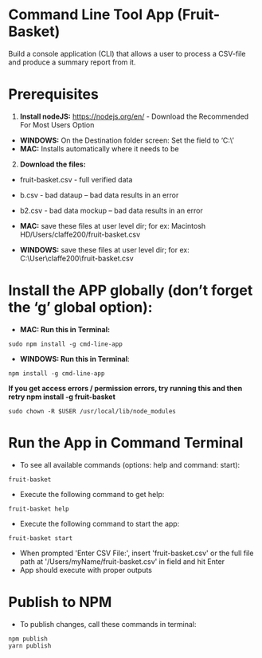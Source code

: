 # Command Line Tool App (Fruit-Basket)
Build a console application (CLI) that allows a user to process a CSV-file and produce a summary report from it.

# Prerequisites
1. **Install nodeJS:** https://nodejs.org/en/ - Download the Recommended For Most Users Option
- **WINDOWS:** On the Destination folder screen: Set the field to ‘C:\’
- **MAC:** Installs automatically where it needs to be
2. **Download the files:**
- fruit-basket.csv - full verified data
- b.csv - bad dataup – bad data results in an error
- b2.csv - bad data mockup – bad data results in an error

-	**MAC:** save these files at user level dir; for ex: Macintosh HD/Users/claffe200/fruit-basket.csv
- **WINDOWS:** save these files at user level dir; for ex: C:\User\claffe200\fruit-basket.csv

# Install the APP globally (don’t forget the ‘g’ global option):
- **MAC: Run this in Terminal:**

```
sudo npm install -g cmd-line-app
```

- **WINDOWS: Run this in Terminal**:

```
npm install -g cmd-line-app
```

**If you get access errors / permission errors, try running this and then retry npm install -g fruit-basket**

```
sudo chown -R $USER /usr/local/lib/node_modules

```

# Run the App in Command Terminal
- To see all available commands (options: help and command: start):

```
fruit-basket
```

- Execute the following command to get help:

```
fruit-basket help
```

- Execute the following command to start the app:

```
fruit-basket start
```

- When prompted 'Enter CSV File:', insert 'fruit-basket.csv' or the full file path at '/Users/myName/fruit-basket.csv' in
field and hit Enter
- App should execute with proper outputs

# Publish to NPM
- To publish changes, call these commands in terminal:

```
npm publish
yarn publish
```